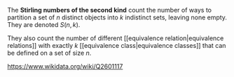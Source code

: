 The **Stirling numbers of the second kind** count the number of ways to partition a set of $n$ distinct objects into $k$ indistinct sets, leaving none empty. They are denoted $S(n,k)$.

They also count the number of different [[equivalence relation|equivalence relations]] with exactly $k$ [[equivalence class|equivalence classes]] that can be defined on a set of size $n$. 

https://www.wikidata.org/wiki/Q2601117